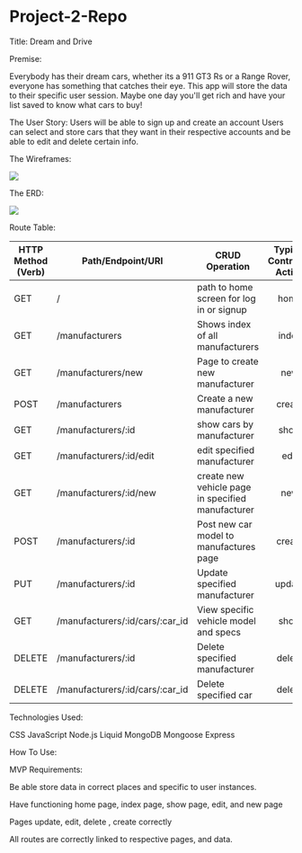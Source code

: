 # Project-2-Repo
Title:
Dream and Drive

Premise: 

Everybody has their dream cars, whether its a 911 GT3 Rs or a Range Rover, everyone has something that catches their eye.
This app will store the data to their specific user session. Maybe one day you'll get rich and have your list saved to know what cars to buy!

The User Story:
Users will be able to sign up and create an account
Users can select and store cars that they want in their respective accounts and be able to edit and delete certain info.



The Wireframes:
 

<img src='https://i.imgur.com/57Bzal7.png'>

The ERD: 

<img src='https://i.imgur.com/JTNNwfe.png'>


Route Table:

HTTP Method<br>(Verb) | Path/Endpoint/URI  | CRUD Operation | Typical<br>Controller Action |
-----------|------------------|------------------|:---:|
GET     | /                    | path to home screen for log in or signup | home |
GET     | /manufacturers       | Shows index of all manufacturers | index |
GET    | /manufacturers/new       | Page to create new manufacturer | new |
POST    | /manufacturers       | Create a new manufacturer | create |
GET     | /manufacturers/:id   | show cars by manufacturer  | show |
GET     | /manufacturers/:id/edit   | edit specified manufacturer  | edit|
GET     | /manufacturers/:id/new   | create new vehicle page in specified manufacturer  | new |
POST    | /manufacturers/:id   | Post new car model to manufactures page  | create |
PUT     | /manufacturers/:id   | Update specified manufacturer  | update |
GET     | /manufacturers/:id/cars/:car_id  | View specific vehicle model and specs| show |
DELETE  | /manufacturers/:id  | Delete specified manufacturer | delete |
DELETE  | /manufacturers/:id/cars/:car_id  | Delete specified car | delete |


Technologies Used:

CSS
JavaScript
Node.js
Liquid
MongoDB
Mongoose
Express

How To Use:


MVP Requirements:

Be able store data in correct places and specific to user instances.

Have functioning home page, index page, show page, edit, and new page

Pages update, edit, delete , create correctly

All routes are correctly linked to respective pages, and data.
